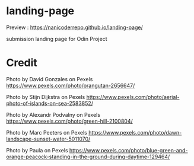 # landing-page

Preview : https://nanicoderrepo.github.io/landing-page/

submission landing page for Odin Project

# Credit

Photo by David Gonzales on Pexels
https://www.pexels.com/photo/orangutan-2656647/

Photo by Stijn Dijkstra on Pexels
https://www.pexels.com/photo/aerial-photo-of-islands-on-sea-2583852/

Photo by Alexandr Podvalny on Pexels
https://www.pexels.com/photo/green-hill-2100804/

Photo by Marc Peeters on Pexels
https://www.pexels.com/photo/dawn-landscape-sunset-water-5011070/

Photo by Paula on Pexels
https://www.pexels.com/photo/blue-green-and-orange-peacock-standing-in-the-ground-during-daytime-129464/

